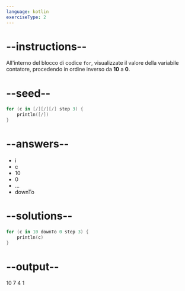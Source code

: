 ```yaml
---
language: kotlin
exerciseType: 2
---
```


# --instructions--

All'interno del blocco di codice `for`, visualizzate il valore della variabile contatore, procedendo in ordine inverso da __10__ a __0__.

# --seed--

```kotlin
for (c in [/][/][/] step 3) {
    println([/])
}
```

# --answers--

- i
- c
- 10
- 0
- ...
-  downTo 

# --solutions--

```kotlin
for (c in 10 downTo 0 step 3) {
    println(c)
}
```

# --output--

10
7
4
1

